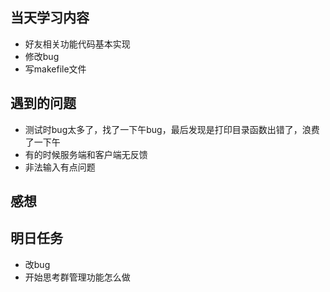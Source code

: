 ﻿## 当天学习内容

 - 好友相关功能代码基本实现
 - 修改bug
 - 写makefile文件
## 遇到的问题

 - 测试时bug太多了，找了一下午bug，最后发现是打印目录函数出错了，浪费了一下午
 - 有的时候服务端和客户端无反馈
 - 非法输入有点问题
## 感想


## 明日任务

 - 改bug
 - 开始思考群管理功能怎么做

